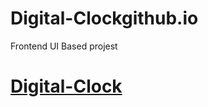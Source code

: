 # Digital-Clockgithub.io
Frontend UI Based projest
# [Digital-Clock](https://rajrao01.github.io/Digital-Clockgithub.io/)

